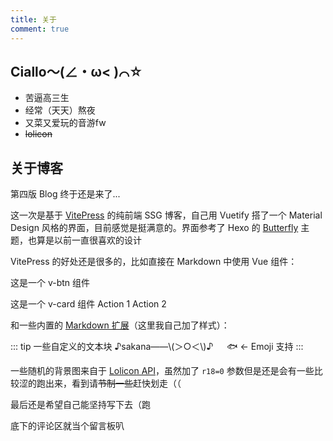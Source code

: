 ```yaml
---
title: 关于
comment: true
---
```


## Ciallo～(∠・ω&lt; )⌒☆

- 苦逼高三生
- 经常（天天）熬夜
- 又菜又爱玩的音游fw
- ~~lolicon~~

## 关于博客

第四版 Blog 终于还是来了...

这一次是基于 [VitePress](https://vitepress.dev/) 的纯前端 SSG 博客，自己用 Vuetify 搭了一个 Material Design 风格的界面，目前感觉是挺满意的。界面参考了 Hexo 的 [Butterfly](https://butterfly.js.org/) 主题，也算是以前一直很喜欢的设计

VitePress 的好处还是很多的，比如直接在 Markdown 中使用 Vue 组件：

<v-btn class="my-2">这是一个 v-btn 组件</v-btn>

<v-card class="my-2">
  <v-card-title>这是一个 v-card 组件</v-card-title>
  <v-card-actions>
    <v-btn>Action 1</v-btn>
    <v-btn>Action 2</v-btn>
  </v-card-actions>
</v-card>

和一些内置的 [Markdown 扩展](https://vitepress.dev/guide/markdown)（这里我自己加了样式）：

::: tip 一些自定义的文本块
♪sakana——\\(＞○＜\\)♪ &emsp; :fish: ← Emoji 支持
:::

一些随机的背景图来自于 [Lolicon API](https://api.lolicon.app/)，虽然加了 `r18=0` 参数但是还是会有一些比较涩的跑出来，看到请~~节制一些~~赶快划走（（

最后还是希望自己能坚持写下去（跑

底下的评论区就当个留言板叭
